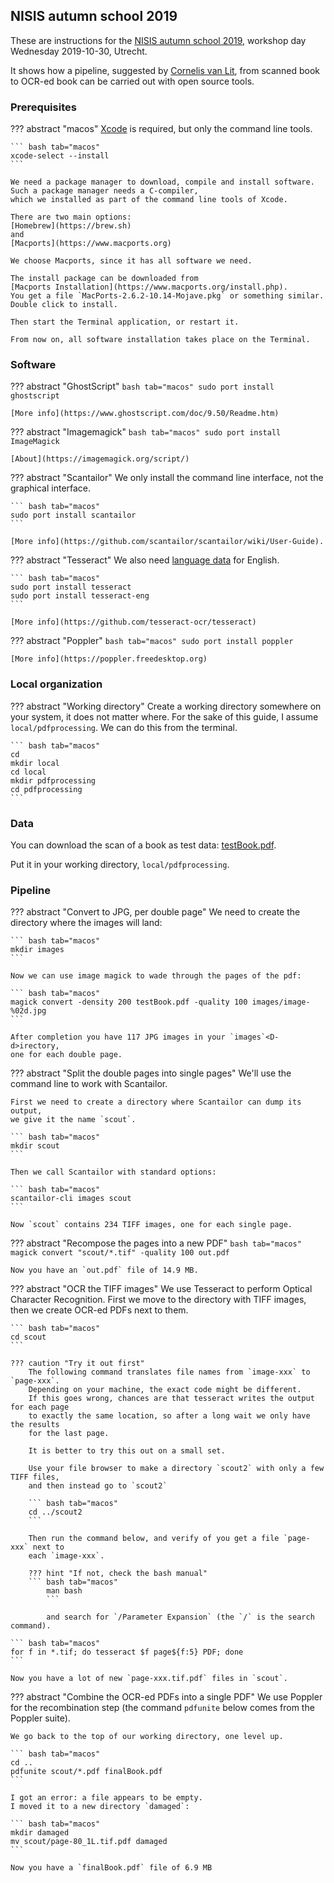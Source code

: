 ## NISIS autumn school 2019


These are instructions for the 
[NISIS autumn school 2019](https://nisis.sites.uu.nl/news-events/autumn-school-islamic-and-middle-eastern-studies-in-the-digital-age/),
workshop day Wednesday 2019-10-30, Utrecht.

It shows how a pipeline, suggested by
[Cornelis van Lit](https://digitalorientalist.com/about-cornelis-van-lit/),
from scanned book to OCR-ed book can be carried out
with open source tools.

### Prerequisites

??? abstract "macos"
    [Xcode](https://www.ics.uci.edu/~pattis/common/handouts/macmingweclipse/allexperimental/macxcodecommandlinetools.html)
    is required, but only the command line tools.

    ``` bash tab="macos"
    xcode-select --install
    ```

    We need a package manager to download, compile and install software.
    Such a package manager needs a C-compiler,
    which we installed as part of the command line tools of Xcode.

    There are two main options:
    [Homebrew](https://brew.sh)
    and
    [Macports](https://www.macports.org)

    We choose Macports, since it has all software we need.

    The install package can be downloaded from
    [Macports Installation](https://www.macports.org/install.php).
    You get a file `MacPorts-2.6.2-10.14-Mojave.pkg` or something similar.
    Double click to install.

    Then start the Terminal application, or restart it.

    From now on, all software installation takes place on the Terminal.

### Software

??? abstract "GhostScript"
    ``` bash tab="macos"
    sudo port install ghostscript
    ```

    [More info](https://www.ghostscript.com/doc/9.50/Readme.htm)

??? abstract "Imagemagick"
    ``` bash tab="macos"
    sudo port install ImageMagick
    ```

    [About](https://imagemagick.org/script/)

??? abstract "Scantailor"
    We only install the command line interface, not the graphical interface.

    ``` bash tab="macos"
    sudo port install scantailor
    ```

    [More info](https://github.com/scantailor/scantailor/wiki/User-Guide).

??? abstract "Tesseract"
    We also need
    [language data](https://www.macports.org/ports.php?by=name&substr=tesseract-)
    for English.

    ``` bash tab="macos"
    sudo port install tesseract
    sudo port install tesseract-eng
    ```

    [More info](https://github.com/tesseract-ocr/tesseract)

??? abstract "Poppler"
    ``` bash tab="macos"
    sudo port install poppler
    ```

    [More info](https://poppler.freedesktop.org)

### Local organization

??? abstract "Working directory"
    Create a working directory somewhere on your system, it does not matter where.
    For the sake of this guide, I assume `local/pdfprocessing`.
    We can do this from the terminal.

    ``` bash tab="macos"
    cd
    mkdir local
    cd local
    mkdir pdfprocessing
    cd pdfprocessing
    ```

### Data

You can download the scan of a book as test data: 
[testBook.pdf](https://drive.google.com/file/d/1wl5_tRMxQclwQjen31sM6Bf1EVkCKsWH/view?usp=drive_web).

Put it in your working directory, `local/pdfprocessing`.

### Pipeline

??? abstract "Convert to JPG, per double page"
    We need to create the directory where the images will land:

    ``` bash tab="macos"
    mkdir images
    ```

    Now we can use image magick to wade through the pages of the pdf:
    
    ``` bash tab="macos"
    magick convert -density 200 testBook.pdf -quality 100 images/image-%02d.jpg
    ```

    After completion you have 117 JPG images in your `images`<D-d>irectory,
    one for each double page.

??? abstract "Split the double pages into single pages"
    We'll use the command line to work with Scantailor.

    First we need to create a directory where Scantailor can dump its output,
    we give it the name `scout`.

    ``` bash tab="macos"
    mkdir scout
    ```

    Then we call Scantailor with standard options:

    ``` bash tab="macos"
    scantailor-cli images scout
    ```

    Now `scout` contains 234 TIFF images, one for each single page.

??? abstract "Recompose the pages into a new PDF"
    ``` bash tab="macos"
    magick convert "scout/*.tif" -quality 100 out.pdf
    ```

    Now you have an `out.pdf` file of 14.9 MB.

??? abstract "OCR the TIFF images"
    We use Tesseract to perform Optical Character Recognition.
    First we move to the directory with TIFF images,
    then we create OCR-ed PDFs next to them.

    ``` bash tab="macos"
    cd scout
    ```

    ??? caution "Try it out first"
        The following command translates file names from `image-xxx` to `page-xxx`.
        Depending on your machine, the exact code might be different.
        If this goes wrong, chances are that tesseract writes the output for each page
        to exactly the same location, so after a long wait we only have the results
        for the last page.

        It is better to try this out on a small set.

        Use your file browser to make a directory `scout2` with only a few TIFF files,
        and then instead go to `scout2`

        ``` bash tab="macos"
        cd ../scout2
        ```

        Then run the command below, and verify of you get a file `page-xxx` next to
        each `image-xxx`.

        ??? hint "If not, check the bash manual"
        ``` bash tab="macos"
            man bash
            ```

            and search for `/Parameter Expansion` (the `/` is the search command). 

    ``` bash tab="macos"
    for f in *.tif; do tesseract $f page${f:5} PDF; done
    ```

    Now you have a lot of new `page-xxx.tif.pdf` files in `scout`.

??? abstract "Combine the OCR-ed PDFs into a single PDF"
    We use Poppler for the recombination step
    (the command `pdfunite` below comes from the Poppler suite).

    We go back to the top of our working directory, one level up.

    ``` bash tab="macos"
    cd ..
    pdfunite scout/*.pdf finalBook.pdf
    ```

    I got an error: a file appears to be empty.
    I moved it to a new directory `damaged`:

    ``` bash tab="macos"
    mkdir damaged
    mv scout/page-80_1L.tif.pdf damaged
    ```

    Now you have a `finalBook.pdf` file of 6.9 MB
